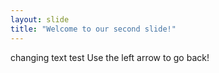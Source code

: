 ```yaml
---
layout: slide
title: "Welcome to our second slide!"
---
```

changing text test
Use the left arrow to go back!
